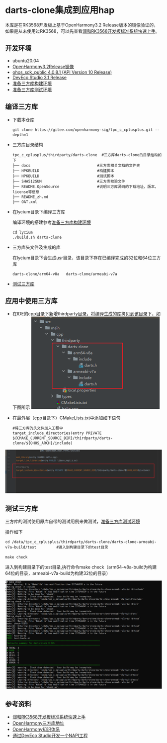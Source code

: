 # darts-clone集成到应用hap

本库是在RK3568开发板上基于OpenHarmony3.2 Release版本的镜像验证的，如果是从未使用过RK3568，可以先查看[润和RK3568开发板标准系统快速上手](https://gitee.com/openharmony-sig/knowledge_demo_temp/tree/master/docs/rk3568_helloworld)。

## 开发环境

- ubuntu20.04
- [OpenHarmony3.2Release镜像](https://gitee.com/link?target=https%3A%2F%2Frepo.huaweicloud.com%2Fopenharmony%2Fos%2F3.2-Release%2Fdayu200_standard_arm32.tar.gz)
- [ohos_sdk_public 4.0.8.1 (API Version 10 Release)](http://download.ci.openharmony.cn/version/Master_Version/OpenHarmony_4.0.8.1/20230608_091016/version-Master_Version-OpenHarmony_4.0.8.1-20230608_091016-ohos-sdk-full.tar.gz)
- [DevEco Studio 3.1 Release](https://contentcenter-vali-drcn.dbankcdn.cn/pvt_2/DeveloperAlliance_package_901_9/81/v3/tgRUB84wR72nTfE8Ir_xMw/devecostudio-windows-3.1.0.501.zip?HW-CC-KV=V1&HW-CC-Date=20230621T074329Z&HW-CC-Expire=315360000&HW-CC-Sign=22F6787DF6093ECB4D4E08F9379B114280E1F65DA710599E48EA38CB24F3DBF2)
- [准备三方库构建环境](../../../lycium/README.md#1编译环境准备)
- [准备三方库测试环境](../../../lycium/README.md#3ci环境准备)

## 编译三方库

- 下载本仓库

  ```shell
  git clone https://gitee.com/openharmony-sig/tpc_c_cplusplus.git --depth=1
  ```

- 三方库目录结构

  ```shell
  tpc_c_cplusplus/thirdparty/darts-clone  #三方库darts-clone的目录结构如下
  ├── docs                              #三方库相关文档的文件夹
  ├── HPKBUILD                          #构建脚本
  ├── HPKBUILD                          #测试脚本
  ├── SHA512SUM                         #三方库校验文件
  ├── README.OpenSource                 #说明三方库源码的下载地址，版本，license等信息
  ├── README_zh.md 
  ├── OAT.xml
  ```

- 在lycium目录下编译三方库

  编译环境的搭建参考[准备三方库构建环境](../../../lycium/README.md#1编译环境准备)

  ```shell
  cd lycium
  ./build.sh darts-clone
  ```

- 三方库头文件及生成的库

  在lycium目录下会生成usr目录，该目录下存在已编译完成的32位和64位三方库

  ```shell
  darts-clone/arm64-v8a   darts-clone/armeabi-v7a
  ```

- [测试三方库](#测试三方库)

## 应用中使用三方库

- 在IDE的cpp目录下新增thirdparty目录，将编译生成的库拷贝到该目录下，如下图所示
  ![dartsclone-install_dir](pic/dartsclone-install_dir.png)

- 在最外层（cpp目录下）CMakeLists.txt中添加如下语句

  ```shell
  #将三方库的头文件加入工程中
  target_include_directories(entry PRIVATE ${CMAKE_CURRENT_SOURCE_DIR}/thirdparty/darts-clone/${OHOS_ARCH}/include)
  ```
  

![dartsclone_usage](pic/dartsclone_usage.png)

## 测试三方库

三方库的测试使用原库自带的测试用例来做测试，[准备三方库测试环境](../../../lycium/README.md#3ci环境准备)

操作如下

```shell
cd /data/tpc_c_cplusplus/thirdparty/darts-clone/darts-clone-armeabi-v7a-build/test         #进入到构建目录下的test目录 

make check       
```

进入到构建目录下的test目录,执行命令make check（arm64-v8a-build为构建64位的目录，armeabi-v7a-build为构建32位的目录）

![darts-clone_test1](pic/darts-clone_test1.png)

## 参考资料

- [润和RK3568开发板标准系统快速上手](https://gitee.com/openharmony-sig/knowledge_demo_temp/tree/master/docs/rk3568_helloworld)
- [OpenHarmony三方库地址](https://gitee.com/openharmony-tpc)
- [OpenHarmony知识体系](https://gitee.com/openharmony-sig/knowledge)
- [通过DevEco Studio开发一个NAPI工程](https://gitee.com/openharmony-sig/knowledge_demo_temp/blob/master/docs/napi_study/docs/hello_napi.md)